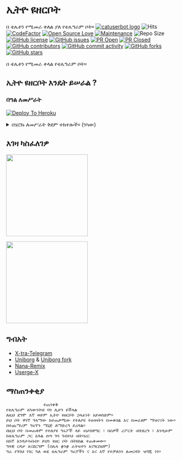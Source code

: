# ኢትዮ ዩዘርቦት
በ ቴሌቶን የሚመራ ቀለል ያለ የቴሌግራም ቦት።
[![catuserbot logo](https://telegra.ph/file/b7dc845e3a48cde0d7bb1.jpg)](https://dashboard.heroku.com/new?button-url=https%3A%2F%2Fgithub.com%2Fsandy1709%2Fcatuserbot%2Ftree%2Fbugs&template=https%3A%2F%2Fgithub.com%2Fsandy1709%2Fcatuserbot)
![Hits](https://hitcounter.pythonanywhere.com/count/tag.svg?url=https%3A%2F%2Fgithub.com%2FJisan09%2Fcatuserbot)
[![CodeFactor](https://www.codefactor.io/repository/github/Jisan09/catuserbot/badge?&style=flat-square)](https://www.codefactor.io/repository/github/Jisan09/catuserbot)
[![Open Source Love](https://badges.frapsoft.com/os/v2/open-source.png?v=103)](https://github.com/ellerbrock/open-source-badges/)
[![Maintenance](https://img.shields.io/badge/Maintained%3F-yes-green?&style=flat-square)](https://GitHub.com/Jisan09/catuserbot/graphs/commit-activity) 
![Repo Size](https://img.shields.io/github/repo-size/Jisan09/catuserbot?&style=flat-square&logo=github)
[![GitHub license](https://img.shields.io/github/license/Jisan09/catuserbot?&style=flat-square&logo=github)](https://github.com/Jisan09/catuserbot/blob/master/LICENSE)
[![GitHub issues](https://img.shields.io/github/issues/Jisan09/catuserbot?&style=flat-square&logo=github)](https://github.com/Jisan09/catuserbot/issues)
[![PR Open](https://img.shields.io/github/issues-pr/Jisan09/catuserbot?&style=flat-square&logo=github)](https://github.com/Jisan09/catuserbot/pulls)
[![PR Closed](https://img.shields.io/github/issues-pr-closed/Jisan09/catuserbot?&style=flat-square&logo=github)](https://github.com/Jisan09/catuserbot/pulls?q=is:closed)
[![GitHub contributors](https://img.shields.io/github/contributors/sandy1709/catuserbot?&style=flat-square&logo=github)](https://GitHub.com/sandy1709/catuserbot/graphs/contributors/)
[![GitHub commit activity](https://img.shields.io/github/commit-activity/m/Jisan09/catuserbot?&style=flat-square&logo=github)](https://github.com/Jisan09/catuserbot/graphs/commit-activity)
[![GitHub forks](https://img.shields.io/github/forks/Jisan09/catuserbot?&style=flat-square&logo=github)](https://github.com/Jisan09/catuserbot/fork)
[![GitHub stars](https://img.shields.io/github/stars/Jisan09/catuserbot?&style=flat-square&logo=github)](https://github.com/Jisan09/catuserbot/stargazers)



በ ቴሌቶን የሚመራ ቀላል የቴሌግራም ቦት።

## ኢትዮ ዩዘርቦት እንዴት ይሠራል ?
### በግል ለመሥራት

[![Deploy To Heroku](https://www.herokucdn.com/deploy/button.svg)](https://dashboard.heroku.com/new?template=https%3A%2F%2Fgithub.com%2FJisan09%2Fcatpack)

  <details>
    <summary>በሄሮኩ ለመሥራት ቅደም ተከተሎች። (ንካው)</summary>

  #### በመጀመሪያ እነዚህን ሰብሰብ አድርገህ ና
  1) Get ወደ [HERE](https://my.telegram.org) በመሄድ APP ID እና API HASH ይዘህ ና
  2) ወደ [Bot Father](https://t.me/botfather) በመሄድ ቦት ፍጠር እና ቶክኑን ይዘህ ና
  3) ወደ [Repl](https://generatestringsession.sandeep1709.repl.run/) በመሄድ ስትሪንግ ሴሽን ይዘህ ና።


  </details>
  
## እገዛ ካስፈለገዎ
   <a href="https://t.me/ethiopianuserbot"><img src="https://img.shields.io/badge/Channel%20Support%3F-yes-green?&style=flat-square?&logo=telegram" width=220px></a></p>
   <a href="https://t.me/ethiouserbotdiscussion"><img src="https://img.shields.io/badge/Group%20Support%3F-yes-green?&style=flat-square?&logo=telegram" width=220px></a></p>
   
## ግብአት
   - [X-tra-Telegram](https://github.com/Dark-Princ3/X-tra-Telegram)
   - [Uniborg](https://github.com/SpEcHiDe/UniBorg) & [Uniborg fork](https://github.com/ravana69/PornHub)
   - [Nana-Remix](https://github.com/pokurt/Nana-Remix)
   - [Userge-X](https://github.com/code-rgb/USERGE-X/)
   
## ማስጠንቀቂያ 

```
              ተጠንቀቅ
የቴሌግራም አካውንትህ ባን ሊሆን ይችላል
ለዚህ ደግሞ እኛ ወይም ኢትዮ ዩዘርቦት ኃላፊነት አይወስድም።
ይህ ቦት ዋነኛ ዓላማው ከተጠቃሚው የተለያዩ ትዕዛዛትን በመቀበል እና በመፈፀም ማዝናናት ነው።
በተጨማሪም ግሩፕን ማኔጅ ለማድረግ ይረዳል።
በዚህ ቦት በመጠቀም የተለያዩ ግሩፖች ላይ ብታስቸግር ፣ በሰዎች ሪፖርት ብትደረግ ፣ እንዲሁም ከቴሌግራም ጋር አጉል ሰጣ ገባ ገብተህ ብትባረር
በእኛ እንዳታሳብብ። ይህን ዩዘር ቦት በትክክል ተጠቀመው።
ግላዊ ርዳታ አናደርግም (በሌላ ቋንቋ ፈትፍተን አናጎርስህም)
ግራ የገባህ ነገር ካለ ወደ ቴሌግራም ግሩፓችን ና እና እኛ የተቻለንን ለመርዳት ዝግጁ ነን።
```
